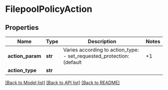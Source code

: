# FilepoolPolicyAction

## Properties
Name | Type | Description | Notes
------------ | ------------- | ------------- | -------------
**action_param** | **str** | Varies according to action_type:  - set_requested_protection: (default | +1 | +1n | +2:1 | +2d:1n | +2 | +2n | +3:1 | +3d:1n | +3d:1n1d | +3 | +3n | +4 | +4n | +4:1 | +4d:1n | +4:2 | +4d:2n | 2x | 3x | 4x | 5x | 6x | 7x | 8x).  - set_data_access_pattern: (random | concurrency | streaming).  - enable_coalescer &lt;boolean&gt;  - apply_data_storage_policy or apply_snapshot_storage_policy &lt;object(dictionary)&gt;:  -- storagepool &lt;string&gt;      Name of a storage pool or &#39;anywhere&#39;.  -- ssd_strategy (metadata | metadata-write | data | avoid).      SSD strategy of diskpool policy action. &#39;metadata&#39; stores a single metadata mirror on SSD; &#39;metadata-write&#39; stores all metadata on SSD; &#39;data&#39; stores all metadata and data on SSD and &#39;avoid&#39; stores no data or metadata on SSD.   - set_cloudpool_policy &lt;object (dictionary)&gt;:  -- archive_parameters &lt;object (dictionary)&gt;:  --- pool &lt;string&gt;       Move to the cloud pool with the given ID.   --- compression &lt;boolean&gt;       Compress data moved to the cloud.   --- encryption &lt;boolean&gt;       Encrypt data moved to the cloud.   --- data_retention &lt;duration&gt;       The minimum number of seconds archived data will be retained in the cloud after deletion.   --- incremental_backup_retention &lt;duration&gt;       (Used with SyncIQ and NDMP backups.)  The minimum number of seconds cloud files will be retained after the creation of a SyncIQ backup or an incremental NDMP backup.   --- full_backup_retention &lt;duration&gt;       (Used with NDMP backups only.  Not applicable to SyncIQ.) The minimum number of seconds cloud files will be retained after the creation of a full NDMP backup.   --- writeback_frequency &lt;duration&gt;       The minimum number of seconds to wait before updating cloud data with local changes.   --- archive_snapshot_files &lt;boolean&gt;       Also include snapshots file when uploading to the cloud.  --- cache &lt;object dictionary&gt;:   ---- type &lt;string&gt;       Accessibility of archived files (one of \&quot;cached\&quot; or \&quot;no-cache\&quot;).  ---- read_ahead &lt;string&gt;       Cache read ahead strategy for cloud files (one of partial, full).  ---- expiration &lt;duration&gt;      Duration of time in seconds until the cache expires.  - enable_packing &lt;boolean&gt; (only supported in version 4 and above)  - null parameter for action_param is use to clear the policy (POST).  &lt;duration&gt; Duration expressed as &lt;integer&gt;[YMWDHms]. | 
**action_type** | **str** |  | 

[[Back to Model list]](../README.md#documentation-for-models) [[Back to API list]](../README.md#documentation-for-api-endpoints) [[Back to README]](../README.md)


